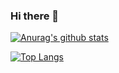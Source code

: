 ### Hi there 👋

<!--
**Kimjiyoung-0/kimjiyoung-0** is a ✨ _special_ ✨ repository because its `README.md` (this file) appears on your GitHub profile.

Here are some ideas to get you started:

- 🔭 I’m currently working on ...
- 🌱 I’m currently learning ...
- 👯 I’m looking to collaborate on ...
- 🤔 I’m looking for help with ...
- 💬 Ask me about ...
- 📫 How to reach me: ...
- 😄 Pronouns: ...
- ⚡ Fun fact: ...
-->
[![Anurag's github stats](https://github-readme-stats.vercel.app/api?username=kimjiyoung-0)](https://github.com/anuraghazra/github-readme-stats)

[![Top Langs](https://github-readme-stats.vercel.app/api/top-langs/?username=kimjiyoung-0&hide=javascript,&layout=compact)](https://github.com/anuraghazra/github-readme-stats)
